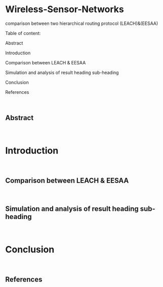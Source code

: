 # Wireless-Sensor-Networks
comparison between two hierarchical routing protocol (LEACH)&(EESAA)

Table of content:

Abstract

Introduction

Comparison between LEACH & EESAA

Simulation and analysis of result heading sub-heading

Conclusion

References


<br /> 



## Abstract


<br /> 



# Introduction


<br /> 

## Comparison between LEACH & EESAA


<br /> 


## Simulation and analysis of result heading sub-heading


<br /> 


# Conclusion


<br /> 


## References

